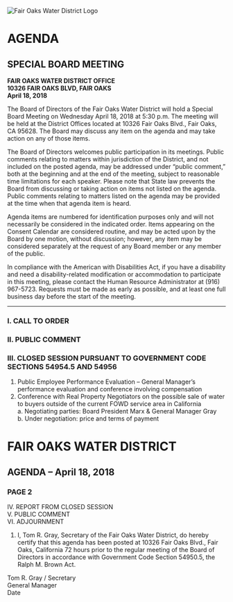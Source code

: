 <!-- Page 1 -->
![Fair Oaks Water District Logo](https://www.fairoakswater.org/images/logo.png)

# AGENDA
## SPECIAL BOARD MEETING

**FAIR OAKS WATER DISTRICT OFFICE**  
**10326 FAIR OAKS BLVD, FAIR OAKS**  
**April 18, 2018**

The Board of Directors of the Fair Oaks Water District will hold a Special Board Meeting on Wednesday April 18, 2018 at 5:30 p.m. The meeting will be held at the District Offices located at 10326 Fair Oaks Blvd., Fair Oaks, CA 95628. The Board may discuss any item on the agenda and may take action on any of those items.

The Board of Directors welcomes public participation in its meetings. Public comments relating to matters within jurisdiction of the District, and not included on the posted agenda, may be addressed under “public comment,” both at the beginning and at the end of the meeting, subject to reasonable time limitations for each speaker. Please note that State law prevents the Board from discussing or taking action on items not listed on the agenda. Public comments relating to matters listed on the agenda may be provided at the time when that agenda item is heard.

Agenda items are numbered for identification purposes only and will not necessarily be considered in the indicated order. Items appearing on the Consent Calendar are considered routine, and may be acted upon by the Board by one motion, without discussion; however, any item may be considered separately at the request of any Board member or any member of the public.

In compliance with the American with Disabilities Act, if you have a disability and need a disability-related modification or accommodation to participate in this meeting, please contact the Human Resource Administrator at (916) 967-5723. Requests must be made as early as possible, and at least one full business day before the start of the meeting.

---

### I. CALL TO ORDER

### II. PUBLIC COMMENT

### III. CLOSED SESSION PURSUANT TO GOVERNMENT CODE SECTIONS 54954.5 AND 54956
1. Public Employee Performance Evaluation – General Manager’s performance evaluation and conference involving compensation
2. Conference with Real Property Negotiators on the possible sale of water to buyers outside of the current FOWD service area in California  
   a. Negotiating parties: Board President Marx & General Manager Gray  
   b. Under negotiation: price and terms of payment
<!-- Page 2 -->
# FAIR OAKS WATER DISTRICT  
## AGENDA – April 18, 2018  
### PAGE 2  

IV. REPORT FROM CLOSED SESSION  
V. PUBLIC COMMENT  
VI. ADJOURNMENT  

1. I, Tom R. Gray, Secretary of the Fair Oaks Water District, do hereby certify that this agenda has been posted at 10326 Fair Oaks Blvd., Fair Oaks, California 72 hours prior to the regular meeting of the Board of Directors in accordance with Government Code Section 54950.5, the Ralph M. Brown Act.  

Tom R. Gray / Secretary  
General Manager  
Date  
